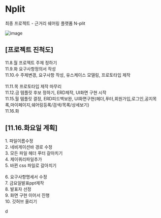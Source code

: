 # Nplit
최종 프로젝트 - 근거리 쉐어링 플랫폼 N-plit

![image](https://user-images.githubusercontent.com/78725674/141884929-29795c6f-46b2-400c-add2-45477d6675de.png)


<h2>[프로젝트 진척도]</h2>

11.8.월 프로젝트 주제 정하기<br>
11.9.화 요구사항정의서 작성<br>
11.10.수 주제변경, 요구사항 작성, 유스케이스 모델링, 프로토타입 제작<br><br>
11.11.목 프로토타입 제작 마무리<br>
11.12.금 템플릿 후보 정하기, ERD제작, UI화면 구현 시작<br>
11.15.월 템플릿 결정, ERD피드백보완, UI화면구현(헤더,푸터,회원가입,로그인,공지목록,마이페이지,쉐어링등록/검색/목록/상세보기)<br>
11.16.화 <br>

<h2>[11.16.화요일 계획]</h2>
1. 파일이름수정<br>
2. 네비게이션바 경로 수정<br>
3. 모든 파일 헤더 푸터 갈아치기<br>
4. 제이쿼리파일추가<br>
5. 바뀐 css 파일로 갈아치기<br><br>
6. 요구사항명세서 수정<br>
7. 금요일발표ppt제작<br>
8. 발표자 선정<br>
9. 화면 구현 이어서 진행<br>
10. 깃허브 올리기<br>

d
